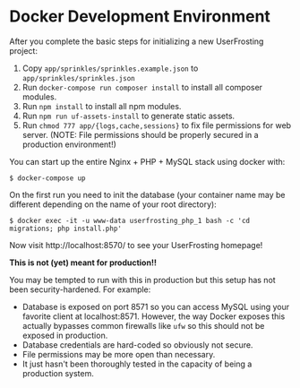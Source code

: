 # Docker Development Environment

After you complete the basic steps for initializing a new UserFrosting project:

1. Copy `app/sprinkles/sprinkles.example.json` to `app/sprinkles/sprinkles.json`
2. Run `docker-compose run composer install` to install all composer modules.
3. Run `npm install` to install all npm modules.
4. Run `npm run uf-assets-install` to generate static assets.
5. Run `chmod 777 app/{logs,cache,sessions}` to fix file permissions for web server. (NOTE: File
   permissions should be properly secured in a production environment!)

You can start up the entire Nginx + PHP + MySQL stack using docker with:

    $ docker-compose up

On the first run you need to init the database (your container name may be different depending on the name of your root directory):

    $ docker exec -it -u www-data userfrosting_php_1 bash -c 'cd migrations; php install.php'

Now visit http://localhost:8570/ to see your UserFrosting homepage!

**This is not (yet) meant for production!!**

You may be tempted to run with this in production but this setup has not been security-hardened. For example:

- Database is exposed on port 8571 so you can access MySQL using your favorite client at localhost:8571. However,
  the way Docker exposes this actually bypasses common firewalls like `ufw` so this should not be exposed in production.
- Database credentials are hard-coded so obviously not secure.
- File permissions may be more open than necessary.
- It just hasn't been thoroughly tested in the capacity of being a production system.
